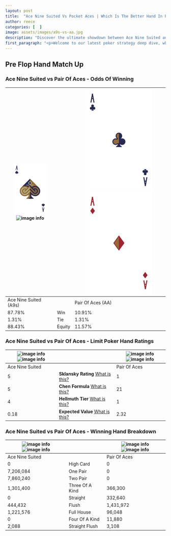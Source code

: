 ```yaml
---
layout: post
title:  "Ace Nine Suited Vs Pocket Aces | Which Is The Better Hand In Poker? A Complete Guide"
author: reece
categories: [  ]
image: assets/images/a9s-vs-aa.jpg
description: "Discover the ultimate showdown between Ace Nine Suited and Pair Of Aces in poker! Uncover the odds, strategies, and scenarios where one hand triumphs over the other. Get ready to up your poker game with this thrilling analysis."
first_paragraph: "<p>Welcome to our latest poker strategy deep dive, where we're pitting two distinct hands against each other in a high-stakes showdown: Ace Nine Suited vs Pair Of Aces.</p><p>In the dynamic world of poker, every decision counts, and knowing which hand holds the upper hand is key to your success at the table.</p><p>In this article, we'll dissect these two hands, explore the scenarios where one dominates the other, and equip you with the knowledge to make strategic choices that can tip the odds in your favor.</p><p>Get ready to unravel the intriguing dynamics of these poker hands and elevate your game to new heights.</p>"
---
```




[comment]: # (sp0)

## Pre Flop Hand Match Up

<div class="table hand-ratings" markdown="1"> 



### Ace Nine Suited vs Pair Of Aces - Odds Of Winning


    
| ![image info](assets/images/hand1/A.png) ![image info](assets/images/hand1/9s.png) |  | ![image info](assets/images/hand2/A.png) ![image info](assets/images/hand2/Ao.png) |
| -------- | -------- | -------- |
| Ace Nine Suited (A9s) |  | Pair Of Aces (AA) |
| 87.78% | Win | 10.91% |
| 1.31% | Tie | 1.31% |
| 88.43% | Equity | 11.57% |




[comment]: # (sp1)



### Ace Nine Suited vs Pair Of Aces - Limit Poker Hand Ratings


    
| ![image info](https://www.riverpairs.com/assets/images/hand1/A.png) ![image info](https://www.riverpairs.com/assets/images/hand1/9s.png) |  | ![image info](https://www.riverpairs.com/assets/images/hand2/A.png) ![image info](https://www.riverpairs.com/assets/images/hand2/Ao.png) |
| -------- | -------- | -------- |
| Ace Nine Suited |  | Pair Of Aces |
| 5 | **Sklansky Rating** [What is this?](/sklansky-rating-explained) | 1 |
| 5 | **Chen Formula** [What is this?](/chen-formula-explained) | 21 |
| 4 | **Hellmuth Tier** [What is this?](/Hellmuth-tier-explained) | 1 |
| 0.18 | **Expected Value** [What is this?](/expected-value-explained) | 2.32 |




[comment]: # (sp2)



### Ace Nine Suited vs Pair Of Aces - Winning Hand Breakdown


    
| ![image info](https://www.riverpairs.com/assets/images/hand1/A.png) ![image info](https://www.riverpairs.com/assets/images/hand1/9s.png) |  | ![image info](https://www.riverpairs.com/assets/images/hand2/A.png) ![image info](https://www.riverpairs.com/assets/images/hand2/Ao.png) |
| -------- | -------- | -------- |
| Ace Nine Suited |  | Pair Of Aces |
| 0 | High Card | 0 |
| 7,206,084 | One Pair | 0 |
| 7,860,240 | Two Pair | 0 |
| 1,301,400 | Three Of A Kind | 366,300 |
| 0 | Straight | 332,640 |
| 444,432 | Flush | 1,431,972 |
| 1,221,576 | Full House | 96,048 |
| 0 | Four Of A Kind | 11,880 |
| 2,088 | Straight Flush | 3,108 |




[comment]: # (sp3)



</div>

[comment]: # (sp4)



[comment]: # (sp5)


